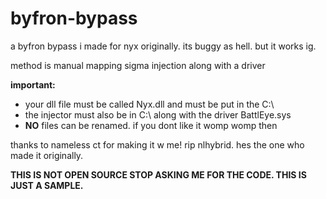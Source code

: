# byfron-bypass

a byfron bypass i made for nyx originally. its buggy as hell. but it works ig.

method is manual mapping sigma injection along with a driver

**important:**
- your dll file must be called Nyx.dll and must be put in the C:\
- the injector must also be in C:\ along with the driver BattlEye.sys
- **NO** files can be renamed. if you dont like it womp womp then

thanks to nameless ct for making it w me! rip nlhybrid. hes the one who made it originally.

**THIS IS NOT OPEN SOURCE STOP ASKING ME FOR THE CODE. THIS IS JUST A SAMPLE.**
